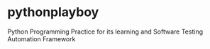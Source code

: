 # pythonplayboy
Python Programming Practice for its learning and Software Testing Automation Framework 
